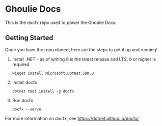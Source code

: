 # Ghoulie Docs
This is the docfx repo used to power the Ghoulie Docs.

## Getting Started
Once you have the repo cloned, here are the steps to get it up and running!

1. Install .NET - as of writing 8 is the latest release and LTS, 6 or higher is required
    ```
    winget install Microsoft.DotNet.SDK.8
    ```
2. Install docfx
    ```
    dotnet tool install -g docfx
    ```
3. Run docfx
    ```
    docfx --serve
    ```

For more information on docfx, see https://dotnet.github.io/docfx/